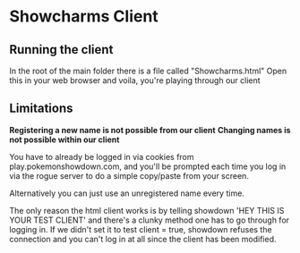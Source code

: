 Showcharms Client
========================================================================
  
Running the client
------------------------------------------------------------------------

In the root of the main folder there is a file called "Showcharms.html"
Open this in your web browser and voila, you're playing through our client




Limitations
------------------------------------------------------------------------

**Registering a new name is not possible from our client**
**Changing names is not possible within our client**

You have to already be logged in via cookies from play.pokemonshowdown.com, and you'll be prompted each time you log in via the rogue server to do a simple copy/paste from your screen. 

Alternatively you can just use an unregistered name every time.

The only reason the html client works is by telling showdown 'HEY THIS IS YOUR TEST CLIENT' and there's a clunky method one has to go through for logging in. If we didn't set it to test client = true, showdown refuses the connection and you can't log in at all since the client has been modified.
